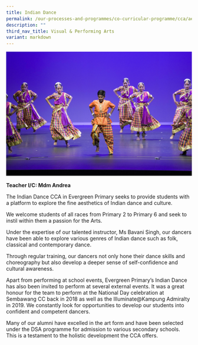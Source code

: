 ```yaml
---
title: Indian Dance
permalink: /our-processes-and-programmes/co-curricular-programme/cca/aesthetics/indian-dance/
description: ""
third_nav_title: Visual & Performing Arts
variant: markdown
---
```

![](/images/CCA%20Photos/ind45-15%20-%20k%20vejayalakshmy%20andrea%20(1).jpg)

**Teacher I/C:   Mdm Andrea** 


The Indian Dance CCA in Evergreen Primary seeks to provide students with a platform to explore the fine aesthetics of Indian dance and culture.&nbsp;

We welcome students of all races from Primary 2 to Primary 6 and seek to instil within them a passion for the Arts.

Under the expertise of our talented instructor, Ms Bavani Singh, our dancers have been able to explore various genres of Indian dance such as folk, classical and contemporary dance.&nbsp;

Through regular training, our dancers not only hone their dance skills and choreography but also develop a deeper sense of self-confidence and cultural awareness.&nbsp;

Apart from performing at school events, Evergreen Primary’s Indian Dance has also been invited to perform at several external events. It was a great honour for the team to perform at the National Day celebration at Sembawang CC back in 2018 as well as the Illuminate@Kampung Admiralty in 2019. We constantly look for opportunities to develop our students into confident and competent dancers.

Many of our alumni have excelled in the art form and have been selected under the DSA programme for admission to various secondary schools. This is a testament to the holistic development the CCA offers.

